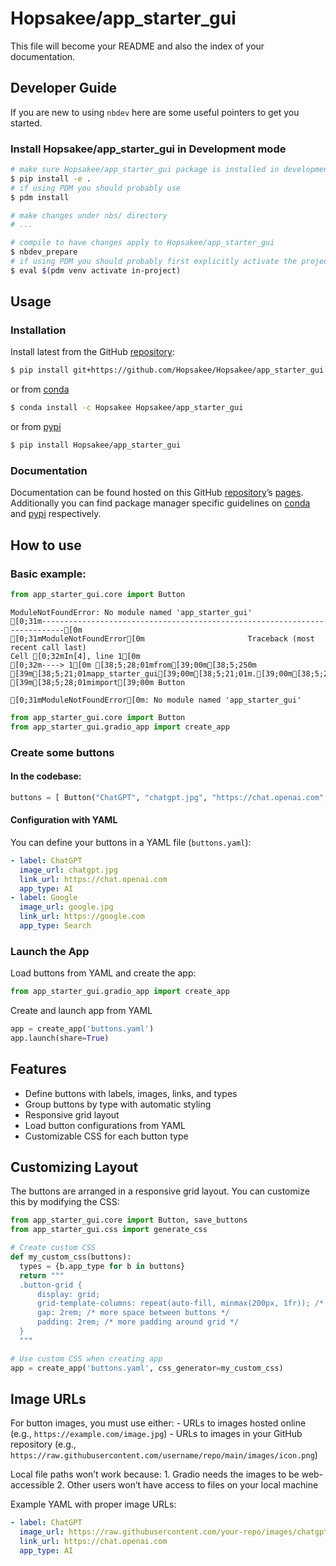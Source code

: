 # Hopsakee/app_starter_gui


<!-- WARNING: THIS FILE WAS AUTOGENERATED! DO NOT EDIT! -->

This file will become your README and also the index of your
documentation.

## Developer Guide

If you are new to using `nbdev` here are some useful pointers to get you
started.

### Install Hopsakee/app_starter_gui in Development mode

``` sh
# make sure Hopsakee/app_starter_gui package is installed in development mode
$ pip install -e .
# if using PDM you should probably use
$ pdm install

# make changes under nbs/ directory
# ...

# compile to have changes apply to Hopsakee/app_starter_gui
$ nbdev_prepare
# if using PDM you should probably first explicitly activate the project environment
$ eval $(pdm venv activate in-project)
```

## Usage

### Installation

Install latest from the GitHub
[repository](https://github.com/Hopsakee/Hopsakee/app_starter_gui):

``` sh
$ pip install git+https://github.com/Hopsakee/Hopsakee/app_starter_gui.git
```

or from [conda](https://anaconda.org/Hopsakee/Hopsakee/app_starter_gui)

``` sh
$ conda install -c Hopsakee Hopsakee/app_starter_gui
```

or from [pypi](https://pypi.org/project/Hopsakee/app_starter_gui/)

``` sh
$ pip install Hopsakee/app_starter_gui
```

### Documentation

Documentation can be found hosted on this GitHub
[repository](https://github.com/Hopsakee/Hopsakee/app_starter_gui)’s
[pages](https://Hopsakee.github.io/Hopsakee/app_starter_gui/).
Additionally you can find package manager specific guidelines on
[conda](https://anaconda.org/Hopsakee/Hopsakee/app_starter_gui) and
[pypi](https://pypi.org/project/Hopsakee/app_starter_gui/) respectively.

## How to use

### Basic example:

``` python
from app_starter_gui.core import Button
```

    ModuleNotFoundError: No module named 'app_starter_gui'
    [0;31m---------------------------------------------------------------------------[0m
    [0;31mModuleNotFoundError[0m                       Traceback (most recent call last)
    Cell [0;32mIn[4], line 1[0m
    [0;32m----> 1[0m [38;5;28;01mfrom[39;00m[38;5;250m [39m[38;5;21;01mapp_starter_gui[39;00m[38;5;21;01m.[39;00m[38;5;21;01mcore[39;00m[38;5;250m [39m[38;5;28;01mimport[39;00m Button

    [0;31mModuleNotFoundError[0m: No module named 'app_starter_gui'

``` python
from app_starter_gui.core import Button 
from app_starter_gui.gradio_app import create_app
```

### Create some buttons

#### In the codebase:

``` python
buttons = [ Button("ChatGPT", "chatgpt.jpg", "https://chat.openai.com", "AI"), Button("Google", "google.jpg", "https://google.com", "Search") ]
```

#### Configuration with YAML

You can define your buttons in a YAML file (`buttons.yaml`):

``` yaml
- label: ChatGPT
  image_url: chatgpt.jpg
  link_url: https://chat.openai.com
  app_type: AI
- label: Google
  image_url: google.jpg
  link_url: https://google.com
  app_type: Search
```

### Launch the App

Load buttons from YAML and create the app:

``` python
from app_starter_gui.gradio_app import create_app
```

Create and launch app from YAML

``` python
app = create_app('buttons.yaml')
app.launch(share=True)
```

## Features

- Define buttons with labels, images, links, and types
- Group buttons by type with automatic styling
- Responsive grid layout
- Load button configurations from YAML
- Customizable CSS for each button type

## Customizing Layout

The buttons are arranged in a responsive grid layout. You can customize
this by modifying the CSS:

``` python
from app_starter_gui.core import Button, save_buttons 
from app_starter_gui.css import generate_css
```

``` python
# Create custom CSS
def my_custom_css(buttons):
  types = {b.app_type for b in buttons}
  return """
  .button-grid {
      display: grid;
      grid-template-columns: repeat(auto-fill, minmax(200px, 1fr)); /* wider buttons */
      gap: 2rem; /* more space between buttons */
      padding: 2rem; /* more padding around grid */ 
  }
  """

# Use custom CSS when creating app
app = create_app('buttons.yaml', css_generator=my_custom_css)
```

## Image URLs

For button images, you must use either: - URLs to images hosted online
(e.g., `https://example.com/image.jpg`) - URLs to images in your GitHub
repository (e.g.,
`https://raw.githubusercontent.com/username/repo/main/images/icon.png`)

Local file paths won’t work because: 1. Gradio needs the images to be
web-accessible 2. Other users won’t have access to files on your local
machine

Example YAML with proper image URLs:

``` yaml
- label: ChatGPT
  image_url: https://raw.githubusercontent.com/your-repo/images/chatgpt-icon.png
  link_url: https://chat.openai.com
  app_type: AI
```
